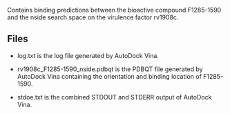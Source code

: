 Contains binding predictions between the bioactive compound F1285-1590 and the nside search space on the virulence factor rv1908c.

## Files

- log.txt is the log file generated by AutoDock Vina.

- rv1908c_F1285-1590_nside.pdbqt is the PDBQT file generated by AutoDock Vina containing the orientation and binding location of F1285-1590.

- stdoe.txt is the combined STDOUT and STDERR output of AutoDock Vina.

